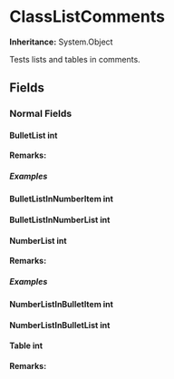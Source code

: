 # ClassListComments

**Inheritance:** System.Object  
  
Tests lists and tables in comments.

## Fields

### Normal Fields

#### BulletList int

**Remarks:**  

##### Examples

#### BulletListInNumberItem int

#### BulletListInNumberList int

#### NumberList int

**Remarks:**  

##### Examples

#### NumberListInBulletItem int

#### NumberListInBulletList int

#### Table int

**Remarks:**  

